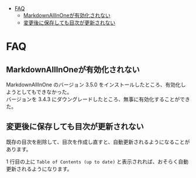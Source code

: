 - [FAQ](#faq)
  - [MarkdownAllInOneが有効化されない](#markdownallinoneが有効化されない)
  - [変更後に保存しても目次が更新されない](#変更後に保存しても目次が更新されない)


# FAQ

## MarkdownAllInOneが有効化されない

MarkdownAllInOne のバージョン 3.5.0 をインストールしたところ、有効化しようとしてもできなかった。  
バージョンを 3.4.3 にダウングレードしたところ、無事に有効化することができた。


## 変更後に保存しても目次が更新されない

既存の目次を削除して、目次を作成し直すと、自動更新されるようになることがあります。

1 行目の上に `Table of Contents (up to date)` と表示されれば、おそらく自動更新されるようになります。
